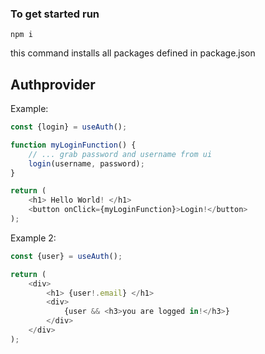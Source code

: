 ### To get started run 
```
npm i
```
this command installs all packages defined in package.json



## Authprovider

Example:
```javascript
const {login} = useAuth();

function myLoginFunction() {
    // ... grab password and username from ui
    login(username, password);
}

return (
    <h1> Hello World! </h1>
    <button onClick={myLoginFunction}>Login!</button>
);
```

Example 2:
```javascript
const {user} = useAuth();

return (
    <div>
        <h1> {user!.email} </h1>
        <div>
            {user && <h3>you are logged in!</h3>}
        </div>
    </div>
);
```

